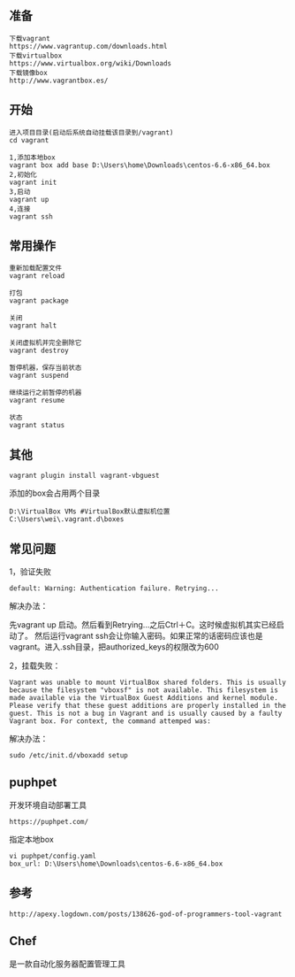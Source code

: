 ## 准备 ##
	下载vagrant
	https://www.vagrantup.com/downloads.html
	下载virtualbox
	https://www.virtualbox.org/wiki/Downloads
	下载镜像box
	http://www.vagrantbox.es/

## 开始 ##
	进入项目目录(启动后系统自动挂载该目录到/vagrant)
	cd vagrant

	1,添加本地box
	vagrant box add base D:\Users\home\Downloads\centos-6.6-x86_64.box
	2,初始化
	vagrant init
	3,启动
	vagrant up
	4,连接
	vagrant ssh

## 常用操作 ##

	重新加载配置文件
	vagrant reload

	打包
	vagrant package
	
	关闭
	vagrant halt
	
	关闭虚拟机并完全删除它
	vagrant destroy

	暂停机器，保存当前状态
	vagrant suspend

	继续运行之前暂停的机器
	vagrant resume

	状态
	vagrant status

## 其他 ##
	vagrant plugin install vagrant-vbguest
添加的box会占用两个目录

	D:\VirtualBox VMs #VirtualBox默认虚拟机位置
	C:\Users\wei\.vagrant.d\boxes
## 常见问题 ##

1，验证失败

	default: Warning: Authentication failure. Retrying...
解决办法：

先vagrant up 启动。然后看到Retrying...之后Ctrl＋C。这时候虚拟机其实已经启动了。
然后运行vagrant ssh会让你输入密码。如果正常的话密码应该也是vagrant。进入.ssh目录，把authorized_keys的权限改为600

2，挂载失败：

	Vagrant was unable to mount VirtualBox shared folders. This is usually because the filesystem "vboxsf" is not available. This filesystem is made available via the VirtualBox Guest Additions and kernel module. Please verify that these guest additions are properly installed in the guest. This is not a bug in Vagrant and is usually caused by a faulty Vagrant box. For context, the command attemped was:

解决办法：

	sudo /etc/init.d/vboxadd setup

## puphpet ##
开发环境自动部署工具

	https://puphpet.com/
指定本地box

	vi puphpet/config.yaml
	box_url: D:\Users\home\Downloads\centos-6.6-x86_64.box
## 参考 ##

	http://apexy.logdown.com/posts/138626-god-of-programmers-tool-vagrant


## Chef ##
 是一款自动化服务器配置管理工具
